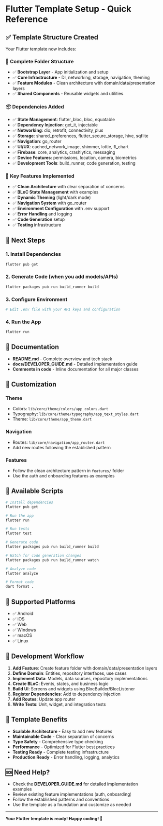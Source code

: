 # Flutter Template Setup - Quick Reference

## ✅ Template Structure Created

Your Flutter template now includes:

### 📁 Complete Folder Structure
- ✅ **Bootstrap Layer** - App initialization and setup
- ✅ **Core Infrastructure** - DI, networking, storage, navigation, theming
- ✅ **Feature Modules** - Clean architecture with domain/data/presentation layers
- ✅ **Shared Components** - Reusable widgets and utilities

### 📦 Dependencies Added
- ✅ **State Management**: flutter_bloc, bloc, equatable
- ✅ **Dependency Injection**: get_it, injectable
- ✅ **Networking**: dio, retrofit, connectivity_plus
- ✅ **Storage**: shared_preferences, flutter_secure_storage, hive, sqflite
- ✅ **Navigation**: go_router
- ✅ **UI/UX**: cached_network_image, shimmer, lottie, fl_chart
- ✅ **Firebase**: core, analytics, crashlytics, messaging
- ✅ **Device Features**: permissions, location, camera, biometrics
- ✅ **Development Tools**: build_runner, code generation, testing

### 🎯 Key Features Implemented
- ✅ **Clean Architecture** with clear separation of concerns
- ✅ **BLoC State Management** with examples
- ✅ **Dynamic Theming** (light/dark mode)
- ✅ **Navigation System** with go_router
- ✅ **Environment Configuration** with .env support
- ✅ **Error Handling** and logging
- ✅ **Code Generation** setup
- ✅ **Testing** infrastructure

## 🚀 Next Steps

### 1. Install Dependencies
```bash
flutter pub get
```

### 2. Generate Code (when you add models/APIs)
```bash
flutter packages pub run build_runner build
```

### 3. Configure Environment
```bash
# Edit .env file with your API keys and configuration
```

### 4. Run the App
```bash
flutter run
```

## 📖 Documentation

- **README.md** - Complete overview and tech stack
- **docs/DEVELOPER_GUIDE.md** - Detailed implementation guide
- **Comments in code** - Inline documentation for all major classes

## 🎨 Customization

### Theme
- Colors: `lib/core/theme/colors/app_colors.dart`
- Typography: `lib/core/theme/typography/app_text_styles.dart`
- Theme: `lib/core/theme/app_theme.dart`

### Navigation
- Routes: `lib/core/navigation/app_router.dart`
- Add new routes following the established pattern

### Features
- Follow the clean architecture pattern in `features/` folder
- Use the auth and onboarding features as examples

## 🔧 Available Scripts

```bash
# Install dependencies
flutter pub get

# Run the app
flutter run

# Run tests
flutter test

# Generate code
flutter packages pub run build_runner build

# Watch for code generation changes
flutter packages pub run build_runner watch

# Analyze code
flutter analyze

# Format code
dart format .
```

## 📱 Supported Platforms

- ✅ Android
- ✅ iOS  
- ✅ Web
- ✅ Windows
- ✅ macOS
- ✅ Linux

## 🤝 Development Workflow

1. **Add Feature**: Create feature folder with domain/data/presentation layers
2. **Define Domain**: Entities, repository interfaces, use cases
3. **Implement Data**: Models, data sources, repository implementations
4. **Create BLoC**: Events, states, and business logic
5. **Build UI**: Screens and widgets using BlocBuilder/BlocListener
6. **Register Dependencies**: Add to dependency injection
7. **Add Routes**: Update app router
8. **Write Tests**: Unit, widget, and integration tests

## 🎯 Template Benefits

- **Scalable Architecture** - Easy to add new features
- **Maintainable Code** - Clear separation of concerns
- **Type Safety** - Comprehensive type checking
- **Performance** - Optimized for Flutter best practices
- **Testing Ready** - Complete testing infrastructure
- **Production Ready** - Error handling, logging, analytics

## 🆘 Need Help?

- Check the **DEVELOPER_GUIDE.md** for detailed implementation examples
- Review existing feature implementations (auth, onboarding)
- Follow the established patterns and conventions
- Use the template as a foundation and customize as needed

---

**Your Flutter template is ready! Happy coding! 🚀**
